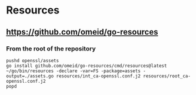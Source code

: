 # Resources
## https://github.com/omeid/go-resources
### From the root of the repository
```
pushd openssl/assets
go install github.com/omeid/go-resources/cmd/resources@latest
~/go/bin/resources -declare -var=FS -package=assets -output=./assets.go resources/int_ca-openssl.conf.j2 resources/root_ca-openssl.conf.j2
popd
```
